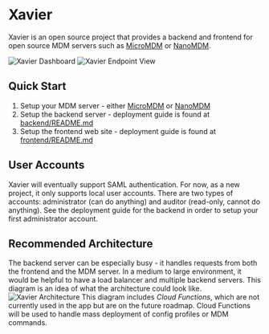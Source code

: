 # Xavier

Xavier is an open source project that provides a backend and frontend for open source MDM servers such as [MicroMDM](https://micromdm.io) or [NanoMDM](https://github.com/micromdm/nanomdm).

![Xavier Dashboard](https://storage.googleapis.com/github-images/XavierDashboard.png)
![Xavier Endpoint View](https://storage.googleapis.com/github-images/XavierEndpoint.png)

## Quick Start
1. Setup your MDM server - either [MicroMDM](https://micromdm.io) or [NanoMDM](https://github.com/micromdm/nanomdm)
2. Setup the backend server - deployment guide is found at [backend/README.md](https://github.com/jefferyabbott/Xavier/blob/main/backend/README.md)
3. Setup the frontend web site - deployment guide is found at [frontend/README.md](https://github.com/jefferyabbott/Xavier/blob/main/frontend/README.md)

## User Accounts
Xavier will eventually support SAML authentication. For now, as a new project, it only supports local user accounts. There are two types of accounts: administrator (can do anything) and auditor (read-only, cannot do anything). See the deployment guide for the backend in order to setup your first administrator account.

## Recommended Architecture
The backend server can be especially busy - it handles requests from both the frontend and the MDM server. In a medium to large environment, it would be helpful to have a load balancer and multiple backend servers. This diagram is an idea of what the architecture could look like.
![Xavier Architecture](https://storage.googleapis.com/github-images/XavierArchitecture.png)
This diagram includes *Cloud Functions*, which are not currently used in the app but are on the future roadmap. Cloud Functions will be used to handle mass deployment of config profiles or MDM commands.



